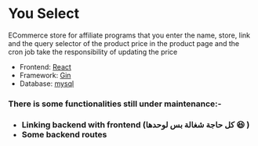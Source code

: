 <h1>You Select</h1>

ECommerce store for affiliate programs that you enter the name, store, link and the query selector of the product price in the product page and the cron job take the responsibility of updating the price
* Frontend: <a href="https://reactjs.org/" >React</a>
* Framework: <a href="https://github.com/gin-gonic/gin" >Gin</a>
* Database: <a href="https://www.mysql.com/" >mysql</a>

<h3>There is some functionalities still under maintenance:-<h3>

* Linking backend with frontend (كل حاجة شغالة بس لوحدها :satisfied: )
* Some backend routes